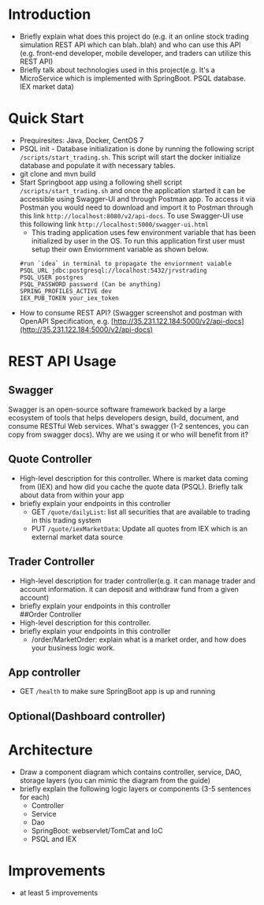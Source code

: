 # Introduction  
- Briefly explain what does this project do (e.g. it an online stock trading simulation REST API which can blah..blah) and who can use this API (e.g. front-end developer, mobile developer, and traders can utilize this REST API)  
- Briefly talk about technologies used in this project(e.g. It's a MicroService which is implemented with SpringBoot. PSQL database. IEX market data)  
  
# Quick Start  
- Prequiresites: Java, Docker, CentOS 7  
- PSQL init - Database initialization is done by running the following script `/scripts/start_trading.sh`. This script will start the docker initialize database and populate it with necessary tables.
- git clone and mvn build  
- Start Springboot app using a following shell script  `/scripts/start_trading.sh` and once the application started it can be accessible using Swagger-UI and through Postman app. To access it via Postman you would need to download and import it to Postman through this link `http://localhost:8080/v2/api-docs`. To use Swagger-UI use this following link `http://localhost:5000/swagger-ui.html`
  - This trading application uses few environment variable that has been initialized by user in the OS. To run this application first user must setup their own Enviornment variable as shown below.
  ```add enviornment variable to ~/.bash_profile
  #run `idea` in terminal to propagate the enviornment vaiable
  PSQL_URL jdbc:postgresql://localhost:5432/jrvstrading
  PSQL_USER postgres
  PSQL_PASSWORD password (Can be anything)
  SPRING_PROFILES_ACTIVE dev
  IEX_PUB_TOKEN your_iex_token
  ```
- How to consume REST API? (Swagger screenshot and postman with OpenAPI Specification, e.g. [http://35.231.122.184:5000/v2/api-docs](http://35.231.122.184:5000/v2/api-docs)  
  
# REST API Usage  
## Swagger  
Swagger is an open-source software framework backed by a large ecosystem of tools that helps developers design, build, document, and consume RESTful Web services.
What's swagger (1-2 sentences, you can copy from swagger docs). Why are we using it or who will benefit from it?  
## Quote Controller  
- High-level description for this controller. Where is market data coming from (IEX) and how did you cache the quote data (PSQL). Briefly talk about data from within your app  
- briefly explain your endpoints in this controller  
  - GET `/quote/dailyList`: list all securities that are available to trading in this trading system  
  - PUT `/quote/iexMarketData`: Update all quotes from IEX which is an external market data source  
## Trader Controller  
- High-level description for trader controller(e.g. it can manage trader and account information. it can deposit and withdraw fund from a given account)  
- briefly explain your endpoints in this controller  
##Order Controller  
- High-level description for this controller.  
- briefly explain your endpoints in this controller  
  - /order/MarketOrder: explain what is a market order, and how does your business logic work.   
## App controller  
- GET `/health` to make sure SpringBoot app is up and running  
## Optional(Dashboard controller)  
  
# Architecture  
- Draw a component diagram which contains controller, service, DAO, storage layers (you can mimic the diagram from the guide)  
- briefly explain the following logic layers or components (3-5 sentences for each)  
  - Controller   
  - Service  
  - Dao  
  - SpringBoot: webservlet/TomCat and IoC  
  - PSQL and IEX  
  
# Improvements  
- at least 5 improvements
<!--stackedit_data:
eyJoaXN0b3J5IjpbODUwNjYzOTUwLC0zMDU4MjIwMzIsMTc4MD
I5ODkxNCwyMDQ0MDg0MSwtMTkwMTIyODk4NywtNTAyMDAzODRd
fQ==
-->